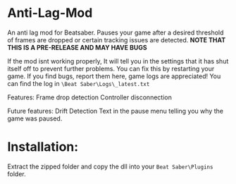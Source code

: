 # Anti-Lag-Mod
An anti lag mod for Beatsaber. Pauses your game after a desired threshold of frames are dropped or certain tracking issues are detected.
**NOTE THAT THIS IS A PRE-RELEASE AND MAY HAVE BUGS**

If the mod isnt working properly, It will tell you in the settings that it has shut itself off to prevent further problems. You can fix this by restarting your game. If you find bugs, report them here, game logs are appreciated! You can find the log in `\Beat Saber\Logs\_latest.txt`

Features: 
Frame drop detection
Controller disconnection

Future features:
Drift Detection
Text in the pause menu telling you why the game was paused.

# Installation:
Extract the zipped folder and copy the dll into your `Beat Saber\Plugins` folder.

